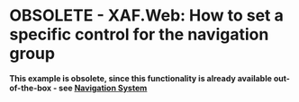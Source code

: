 
# OBSOLETE - XAF.Web: How to set a specific control for the navigation group


<p><strong>This example is obsolete, since this functionality is already available out-of-the-box - see <a href="https://docs.devexpress.com/eXpressAppFramework/113198/application-shell-and-base-infrasctructure/navigation-system"> <u>Navigation System</u> </a></strong> </p>
